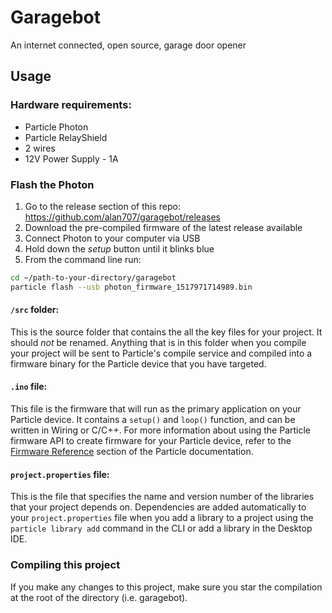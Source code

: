 # Garagebot

An internet connected, open source, garage door opener

## Usage

### Hardware requirements:
- Particle Photon
- Particle RelayShield
- 2 wires
- 12V Power Supply - 1A

### Flash the Photon

1. Go to the release section of this repo: https://github.com/alan707/garagebot/releases
2. Download the pre-compiled firmware of the latest release available
3. Connect Photon to your computer via USB
4. Hold down the _setup_ button until it blinks blue
4. From the command line run:
```sh
cd ~/path-to-your-directory/garagebot
particle flash --usb photon_firmware_1517971714989.bin 
```

#### ```/src``` folder:  
This is the source folder that contains the all the key files for your project. It should *not* be renamed. Anything that is in this folder when you compile your project will be sent to Particle's compile service and compiled into a firmware binary for the Particle device that you have targeted.

#### ```.ino``` file:
This file is the firmware that will run as the primary application on your Particle device. It contains a `setup()` and `loop()` function, and can be written in Wiring or C/C++. For more information about using the Particle firmware API to create firmware for your Particle device, refer to the [Firmware Reference](https://docs.particle.io/reference/firmware/) section of the Particle documentation.

#### ```project.properties``` file:  
This is the file that specifies the name and version number of the libraries that your project depends on. Dependencies are added automatically to your `project.properties` file when you add a library to a project using the `particle library add` command in the CLI or add a library in the Desktop IDE.

### Compiling this project

If you make any changes to this project, make sure you star the compilation at the root of the directory (i.e. garagebot). 
